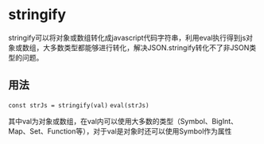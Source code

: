 # stringify

<p>
    stringify可以将对象或数组转化成javascript代码字符串，利用eval执行得到js对象或数组，大多数类型都能够进行转化，解决JSON.stringify转化不了非JSON类型的问题。
</p>

## 用法
`const strJs = stringify(val)`
`eval(strJs)`

<p>其中val为对象或数组，在val内可以使用大多数的类型（Symbol、BigInt、Map、Set、Function等），对于val是对象时还可以使用Symbol作为属性</p>